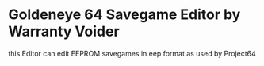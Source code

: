 # Goldeneye 64 Savegame Editor by Warranty Voider

this Editor can edit EEPROM savegames in eep format as used by Project64

